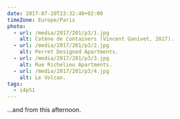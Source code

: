 ```yaml
---
date: 2017-07-20T23:32:40+02:00
timeZone: Europe/Paris
photo:
  - url: /media/2017/201/p3/1.jpg
    alt: Catène de Containers (Vincent Ganivet, 2017).
  - url: /media/2017/201/p3/2.jpg
    alt: Perret Designed Apartments.
  - url: /media/2017/201/p3/3.jpg
    alt: Rue Richelieu Apartments.
  - url: /media/2017/201/p3/4.jpg
    alt: Le Volcan.
tags:
  - i4pS1
---
```


…and from this afternoon.
